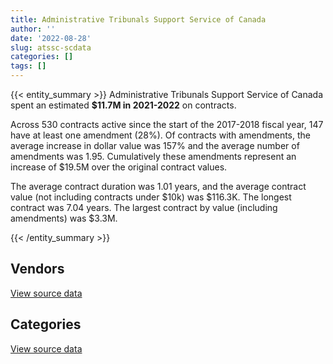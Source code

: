 ```yaml
---
title: Administrative Tribunals Support Service of Canada
author: ''
date: '2022-08-28'
slug: atssc-scdata
categories: []
tags: []
---
```


<script src="/rmarkdown-libs/htmlwidgets/htmlwidgets.js"></script>
<link href="/rmarkdown-libs/datatables-css/datatables-crosstalk.css" rel="stylesheet" />
<script src="/rmarkdown-libs/datatables-binding/datatables.js"></script>
<script src="/rmarkdown-libs/jquery/jquery-3.6.0.min.js"></script>
<link href="/rmarkdown-libs/dt-core-bootstrap/css/dataTables.bootstrap.min.css" rel="stylesheet" />
<link href="/rmarkdown-libs/dt-core-bootstrap/css/dataTables.bootstrap.extra.css" rel="stylesheet" />
<script src="/rmarkdown-libs/dt-core-bootstrap/js/jquery.dataTables.min.js"></script>
<script src="/rmarkdown-libs/dt-core-bootstrap/js/dataTables.bootstrap.min.js"></script>
<link href="/rmarkdown-libs/crosstalk/css/crosstalk.min.css" rel="stylesheet" />
<script src="/rmarkdown-libs/crosstalk/js/crosstalk.min.js"></script>
<script src="/rmarkdown-libs/htmlwidgets/htmlwidgets.js"></script>
<link href="/rmarkdown-libs/datatables-css/datatables-crosstalk.css" rel="stylesheet" />
<script src="/rmarkdown-libs/datatables-binding/datatables.js"></script>
<script src="/rmarkdown-libs/jquery/jquery-3.6.0.min.js"></script>
<link href="/rmarkdown-libs/dt-core-bootstrap/css/dataTables.bootstrap.min.css" rel="stylesheet" />
<link href="/rmarkdown-libs/dt-core-bootstrap/css/dataTables.bootstrap.extra.css" rel="stylesheet" />
<script src="/rmarkdown-libs/dt-core-bootstrap/js/jquery.dataTables.min.js"></script>
<script src="/rmarkdown-libs/dt-core-bootstrap/js/dataTables.bootstrap.min.js"></script>
<link href="/rmarkdown-libs/crosstalk/css/crosstalk.min.css" rel="stylesheet" />
<script src="/rmarkdown-libs/crosstalk/js/crosstalk.min.js"></script>

{{< entity_summary >}}
Administrative Tribunals Support Service of Canada spent an estimated **\$11.7M in 2021-2022** on contracts.

Across 530 contracts active since the start of the 2017-2018 fiscal year, 147 have at least one amendment (28%). Of contracts with amendments, the average increase in dollar value was 157% and the average number of amendments was 1.95. Cumulatively these amendments represent an increase of \$19.5M over the original contract values.

The average contract duration was 1.01 years, and the average contract value (not including contracts under \$10k) was \$116.3K. The longest contract was 7.04 years. The largest contract by value (including amendments) was \$3.3M.

{{< /entity_summary >}}

## Vendors

<div id="htmlwidget-1" style="width:100%;height:auto;" class="datatables html-widget"></div>
<script type="application/json" data-for="htmlwidget-1">{"x":{"style":"bootstrap","filter":"none","vertical":false,"data":[["<a href=\"/vendors/49_solutions/\">49 SOLUTIONS<\/a>","<a href=\"/vendors/advanced_business_interiors/\">ADVANCED BUSINESS INTERIORS<\/a>","<a href=\"/vendors/asokan_business_interiors/\">ASOKAN BUSINESS INTERIORS<\/a>","<a href=\"/vendors/blackberry/\">BLACKBERRY<\/a>","<a href=\"/vendors/cgi/\">CGI<\/a>","<a href=\"/vendors/csdc_systems/\">CSDC SYSTEMS<\/a>","<a href=\"/vendors/decisive_group/\">DECISIVE GROUP<\/a>","<a href=\"/vendors/dls_technology/\">DLS TECHNOLOGY<\/a>","<a href=\"/vendors/emcon_services/\">EMCON SERVICES<\/a>","<a href=\"/vendors/fast_track_staffing/\">FAST TRACK STAFFING<\/a>","<a href=\"/vendors/gartner/\">GARTNER<\/a>","<a href=\"/vendors/idp_group/\">IDP GROUP<\/a>","<a href=\"/vendors/info_tech_research_group/\">INFO TECH RESEARCH GROUP<\/a>","<a href=\"/vendors/international_reporting/\">INTERNATIONAL REPORTING<\/a>","<a href=\"/vendors/itex/\">ITEX<\/a>","<a href=\"/vendors/konica_minolta_business_solutions/\">KONICA MINOLTA BUSINESS SOLUTIONS<\/a>","<a href=\"/vendors/lexisnexis_canada/\">LEXISNEXIS CANADA<\/a>","<a href=\"/vendors/maplesoft_consulting/\">MAPLESOFT CONSULTING<\/a>","<a href=\"/vendors/megalexis_communications/\">MEGALEXIS COMMUNICATIONS<\/a>","<a href=\"/vendors/optiv_canada_federal/\">OPTIV CANADA FEDERAL<\/a>","<a href=\"/vendors/quintet_consulting/\">QUINTET CONSULTING<\/a>","<a href=\"/vendors/stoneworks_technologies/\">STONEWORKS TECHNOLOGIES<\/a>","<a href=\"/vendors/systemscope/\">SYSTEMSCOPE<\/a>","<a href=\"/vendors/telecom_computer_services/\">TELECOM COMPUTER SERVICES<\/a>","<a href=\"/vendors/vmware/\">VMWARE<\/a>","<a href=\"/vendors/westbury_national_show_systems/\">WESTBURY NATIONAL SHOW SYSTEMS<\/a>"],[787172.56,320641.56,null,null,320867.82,8696.07,null,null,23698.09,62432.5,44231.33,27042.57,38646,41217.88,299565.53,672.94,69498.39,669066.5,null,2694.42,27896.88,15905.01,54291.95,null,33184.88,29582.39],[null,6448.07,24278.05,null,204487.32,2168.06,null,null,9365.71,null,284937.67,null,22748.15,12750,18212.85,82098.73,69688.8,1904863.35,119322,15905.74,25498.63,null,null,null,48525.11,357204.24],[null,null,null,2034.21,203928.61,null,24147.17,null,null,null,null,null,20417.85,null,324916.62,81874.42,69498.39,null,null,null,50674.5,null,null,4886.27,24186.19,336076.92],[null,null,21788.51,28501.1,81901.92,null,34029.79,18266.56,null,null,43647.3,null,29116.85,null,121397.14,81874.42,75515.64,null,null,173982.73,55581.88,52683.58,null,17386.03,6222.58,30286.74]],"container":"<table class=\"table table-striped table-hover row-border order-column display\">\n  <thead>\n    <tr>\n      <th>Vendor<\/th>\n      <th>2018-2019<\/th>\n      <th>2019-2020<\/th>\n      <th>2020-2021<\/th>\n      <th>2021-2022<\/th>\n    <\/tr>\n  <\/thead>\n<\/table>","options":{"order":[[4,"desc"]],"pageLength":10,"autoWidth":true,"columnDefs":[{"targets":1,"render":"function(data, type, row, meta) {\n    return type !== 'display' ? data : DTWidget.formatCurrency(data, \"$\", 2, 3, \",\", \".\", true, null);\n  }"},{"targets":2,"render":"function(data, type, row, meta) {\n    return type !== 'display' ? data : DTWidget.formatCurrency(data, \"$\", 2, 3, \",\", \".\", true, null);\n  }"},{"targets":3,"render":"function(data, type, row, meta) {\n    return type !== 'display' ? data : DTWidget.formatCurrency(data, \"$\", 2, 3, \",\", \".\", true, null);\n  }"},{"targets":4,"render":"function(data, type, row, meta) {\n    return type !== 'display' ? data : DTWidget.formatCurrency(data, \"$\", 2, 3, \",\", \".\", true, null);\n  }"},{"width":"16%","targets":[1,2,3,4]},{"className":"dt-right","targets":[1,2,3,4]}],"orderClasses":false}},"evals":["options.columnDefs.0.render","options.columnDefs.1.render","options.columnDefs.2.render","options.columnDefs.3.render"],"jsHooks":[]}</script>
<p class="text-right">
<a href="https://github.com/GoC-Spending/contracts-data/tree/main/data/out/departments/atssc-scdata/summary_by_fiscal_year_by_vendor.csv" class="source-data-link btn btn-link">View source data</a>
</p>

## Categories

<div id="htmlwidget-2" style="width:100%;height:auto;" class="datatables html-widget"></div>
<script type="application/json" data-for="htmlwidget-2">{"x":{"style":"bootstrap","filter":"none","vertical":false,"data":[["<a href=\"/categories/facilities_and_construction/\">Facilities and construction<\/a>","<a href=\"/categories/office_management/\">Office management<\/a>","<a href=\"/categories/professional_services/\">Professional services<\/a>","<a href=\"/categories/information_technology/\">Information technology<\/a>","<a href=\"/categories/transportation_and_logistics/\">Transportation and logistics<\/a>","<a href=\"/categories/industrial_products_and_services/\">Industrial products and services<\/a>","<a href=\"/categories/security_and_protection/\">Security and protection<\/a>","<a href=\"/categories/human_capital/\">Human capital<\/a>"],[null,1364231.97,2334822.21,5114561.53,128227.03,null,38416.56,364525.04],[null,214664.78,1834776.82,6754314.03,null,11592.26,22576.38,650004.8],[null,133020.24,1066877.14,7748538.24,null,null,16950,232590.24],[10528.21,175049.54,1873914.02,9161952.74,54087.64,null,13221,363999.19]],"container":"<table class=\"table table-striped table-hover row-border order-column display\">\n  <thead>\n    <tr>\n      <th>Category<\/th>\n      <th>2018-2019<\/th>\n      <th>2019-2020<\/th>\n      <th>2020-2021<\/th>\n      <th>2021-2022<\/th>\n    <\/tr>\n  <\/thead>\n<\/table>","options":{"order":[[4,"desc"]],"dom":"t","pageLength":30,"autoWidth":true,"columnDefs":[{"targets":1,"render":"function(data, type, row, meta) {\n    return type !== 'display' ? data : DTWidget.formatCurrency(data, \"$\", 2, 3, \",\", \".\", true, null);\n  }"},{"targets":2,"render":"function(data, type, row, meta) {\n    return type !== 'display' ? data : DTWidget.formatCurrency(data, \"$\", 2, 3, \",\", \".\", true, null);\n  }"},{"targets":3,"render":"function(data, type, row, meta) {\n    return type !== 'display' ? data : DTWidget.formatCurrency(data, \"$\", 2, 3, \",\", \".\", true, null);\n  }"},{"targets":4,"render":"function(data, type, row, meta) {\n    return type !== 'display' ? data : DTWidget.formatCurrency(data, \"$\", 2, 3, \",\", \".\", true, null);\n  }"},{"width":"16%","targets":[1,2,3,4]},{"className":"dt-right","targets":[1,2,3,4]}],"orderClasses":false,"lengthMenu":[10,25,30,50,100]}},"evals":["options.columnDefs.0.render","options.columnDefs.1.render","options.columnDefs.2.render","options.columnDefs.3.render"],"jsHooks":[]}</script>
<p class="text-right">
<a href="https://github.com/GoC-Spending/contracts-data/tree/main/data/out/departments/atssc-scdata/summary_by_fiscal_year_by_category.csv" class="source-data-link btn btn-link">View source data</a>
</p>
